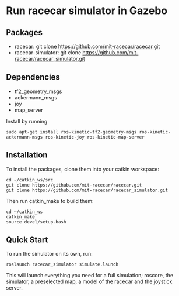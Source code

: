 # Run racecar simulator in Gazebo

## Packages

- racecar: git clone https://github.com/mit-racecar/racecar.git
- racecar-simulator: git clone https://github.com/mit-racecar/racecar_simulator.git

## Dependencies

- tf2_geometry_msgs
- ackermann_msgs
- joy
- map_server

Install by running

```
sudo apt-get install ros-kinetic-tf2-geometry-msgs ros-kinetic-ackermann-msgs ros-kinetic-joy ros-kinetic-map-server
```

## Installation

To install the packages, clone them into your catkin workspace:

```
cd ~/catkin_ws/src
git clone https://github.com/mit-racecar/racecar.git
git clone https://github.com/mit-racecar/racecar_simulator.git
```

Then run catkin_make to build them:

```
cd ~/catkin_ws
catkin_make
source devel/setup.bash
```

## Quick Start

To run the simulator on its own, run:

```
roslaunch racecar_simulator simulate.launch
```

This will launch everything you need for a full simulation; roscore, the simulator, a preselected map, a model of the racecar and the joystick server.
